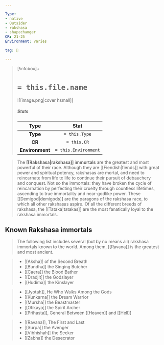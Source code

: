 ```yaml
---

Type:
- native
- Outsider
- rakshasa
- shapechanger
CR: 21-25
Environment: Varies

tag: 👹

---
```


> [!infobox]+
> #  `= this.file.name`
> ![[image.png|cover hsmall]]
> ##### Stats
> Type | Stat |
> :---:|:---:|
> **Type** | `= this.Type` |
> **CR** | `= this.CR` |
> **Environment** | `= this.Environment` |



> The **[[Rakshasa|rakshasa]] immortals** are the greatest and most powerful of their race. Although they are [[Fiendish|fiends]] with great power and spiritual potency, rakshasas are mortal, and need to reincarnate from life to life to continue their pursuit of debauchery and conquest. Not so the immortals: they have broken the cycle of reincarnation by perfecting their cruelty through countless lifetimes, ascending to true immortality and near-godlike power. These [[Demigod|demigods]] are the paragons of the rakshasa race, to which all other rakshasas aspire.
> Of all the different breeds of rakshasa, the [[Tataka|tatakas]] are the most fanatically loyal to the rakshasa immortals.


## Known Rakshasa immortals

> The following list includes several (but by no means all) rakshasa immortals known to the world. Among them, [[Ravana]] is the greatest and most ancient.















> - [[Aksha]] of the Second Breath
> - [[Bundha]] the Singing Butcher
> - [[Caera]] the Blood Bather
> - [[Dradjit]] the Godslayer
> - [[Hudima]] the Kinslayer


> - [[Jyotah]], He Who Walks Among the Gods
> - [[Kunkarna]] the Dream Warrior
> - [[Mursha]] the Beastmaster
> - [[Otikaya]] the Spirit Archer
> - [[Prihasta]], General Between [[Heaven]] and [[Hell]]


> - [[Ravana]], The First and Last
> - [[Surpa]] the Avenger
> - [[Vibhishah]] the Seeker
> - [[Zabha]] the Desecrator














